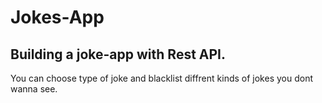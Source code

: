 # Jokes-App
## Building a joke-app with Rest API.

You can choose type of joke and blacklist diffrent kinds of jokes you dont wanna see.


